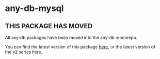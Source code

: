 # any-db-mysql

## THIS PACKAGE HAS MOVED

All any-db packages have been moved into the any-db monorepo.

You can find the latest version of this package [here](https://github.com/grncdr/node-any-db/tree/master/packages/any-db-mysql), or the latest version of the v2 series [here](https://github.com/grncdr/node-any-db/tree/v2/packages/any-db-mysql).
